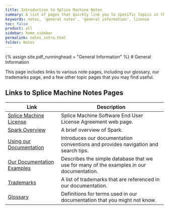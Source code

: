 ```yaml
---
title: Introduction to Splice Machine Notes
summary: A list of pages that quickly link you to specific topics in the Splice Machine documentation.
keywords: notes, 'general notes', 'general information', license
toc: false
product: all
sidebar: home_sidebar
permalink: notes_intro.html
folder: Notes
---
```

<section>
<div class="TopicContent" data-swiftype-index="true" markdown="1">
{% assign site.pdf_runninghead = "General Information" %}
# General Information

This page includes links to various note pages, including our glossary,
our trademarks page, and a few other topic pages that you may find
useful.

## Links to Splice Machine Notes Pages

<table summary="Summary table with links to and descriptions of pages that list specific topics in this documentation suite">
                <col />
                <col />
                <thead>
                    <tr>
                        <th>Link</th>
                        <th>Description</th>
                    </tr>
                </thead>
                <tbody>
                    <tr>
                        <td><a href="https://www.splicemachine.com/company/end-user-license-agreement/" target="_blank">Splice Machine License</a>
                        </td>
                        <td>Splice Machine Software End User License Agreement web page.</td>
                    </tr>
                   <tr>
                        <td><a href="notes_sparkoverview.html">Spark Overview</a>
                        </td>
                        <td>A brief overview of Spark.</td>
                    </tr>
                    <tr>
                        <td><a href="notes_usingdocs.html">Using our Documentation</a>
                        </td>
                        <td>Introduces our documentation conventions and provides navigation and search tips.</td>
                    </tr>
                    <tr>
                        <td><a href="notes_examplesdb.html">Our Documentation Examples</a>
                        </td>
                        <td>Describes the simple database that we use for many of the examples in our documentation.</td>
                    </tr>
                    <tr>
                        <td><a href="notes_trademarks.html">Trademarks</a>
                        </td>
                        <td>A list of trademarks that are referenced in our documentation.</td>
                    </tr>
                    <tr>
                        <td><a href="notes_glossary.html">Glossary</a>
                        </td>
                        <td>Definitions for terms used in our documentation that you might not know.</td>
                    </tr>
                </tbody>
            </table>
</div>
</section>
